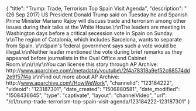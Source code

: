 {
    "title": "Trump: Trade, Terrorism Top Spain Visit Agenda",
    "description": "(26 Sep 2017) US President Donald Trump said on Tuesday he and Spanish Prime Minister Mariano Rajoy will discuss trade and terrorism among other issues during their talks at the White House.\r\nThe leaders are meeting in Washington days before a critical secession vote in Spain on Sunday. \r\nThe region of Catalonia, which includes Barcelona, wants to separate from Spain. \r\nSpain's federal government says such a vote would be illegal.\r\nNeither leader mentioned the vote during brief remarks as they appeared before journalists in the Oval Office and Cabinet Room.\r\n\r\n\r\nYou can license this story through AP Archive: http:\/\/www.aparchive.com\/metadata\/youtube\/2f4a78318a9ef52c68574dd2e9f57f4a \r\nFind out more about AP Archive: http:\/\/www.aparchive.com\/HowWeWork",
    "channelid": "123184222",
    "videoid": "123187301",
    "date_created": "1506880581",
    "date_modified": "1508436645",
    "type": "captivate",
    "layout": "channelVideo",
    "url": "\/c1\/trump-trade-terrorism-top-spain-visit-agenda\/123184222-123187301"
}
